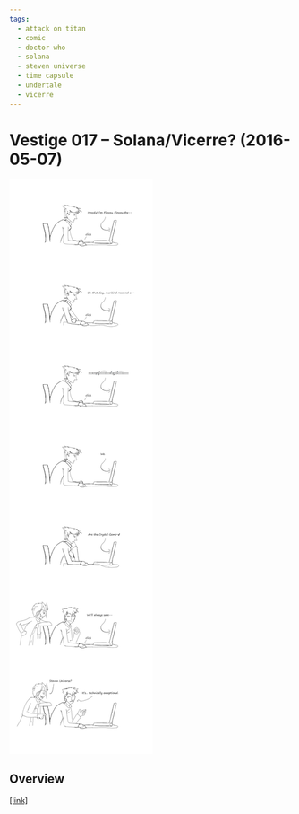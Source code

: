 ```yaml
---
tags:
  - attack on titan
  - comic
  - doctor who
  - solana
  - steven universe
  - time capsule
  - undertale
  - vicerre
---
```


# Vestige 017 – Solana/Vicerre? (2016-05-07)

<img src="assets/2016-05-07_oldimage-017.png">

## Overview

[[link]](https://www.deviantart.com/deviation/607587585)